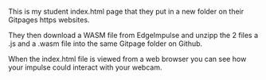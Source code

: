

This is my student index.html page that they put in a new folder on their Gitpages https websites.

They then download a WASM file from EdgeImpulse and unzipp the 2 files a .js and a .wasm file into the same Gitpage folder on Github.

When the index.html file is viewed from a web browser you can see how your impulse could interact with your webcam.
